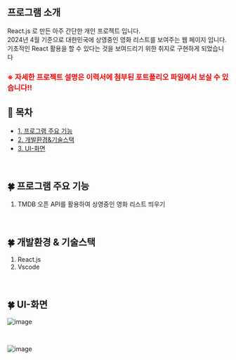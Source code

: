 ## 프로그램 소개
React.js 로 만든 아주 간단한 개인 프로젝트 입니다. 
<br>
2024년 4월 기준으로 대한민국에 상영중인 영화 리스트를 보여주는 웹 페이지 입니다. 
<br>
기초적인 React 활용을 할 수 있다는 것을 보여드리기 위한 취지로 구현하게 되었습니다

<h3 style="color:red">※ 자세한 프로젝트 설명은 이력서에 첨부된 포트폴리오 파일에서 보실 수 있습니다!!</h3>

## 📌 목차
- [1. 프로그램 주요 기능](#프로그램-주요-기능)
- [2. 개발환경&기술스택](#개발환경&기술스택)
- [3. UI-화면](#UI-화면)

<br>

## 🍀 프로그램 주요 기능
1. TMDB 오픈 API를 활용하여 상영중인 영화 리스트 띄우기

<br>

## 🍀 개발환경 & 기술스택
1. React.js
2. Vscode

<br>


## 🍀 UI-화면
![image](https://github.com/user-attachments/assets/bd9fac82-1b64-4d96-9330-be0cd60dfb65)

<br>

![image](https://github.com/user-attachments/assets/44a2c3b8-88b6-40fa-be74-ae5651e853b4)

